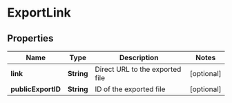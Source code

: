 

# ExportLink


## Properties

| Name | Type | Description | Notes |
|------------ | ------------- | ------------- | -------------|
|**link** | **String** | Direct URL to the exported file |  [optional] |
|**publicExportID** | **String** | ID of the exported file |  [optional] |




